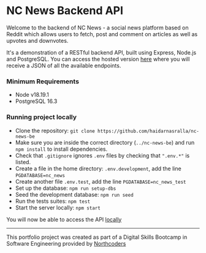 # NC News Backend API

Welcome to the backend of NC News - a social news platform based on Reddit which allows users to fetch, post and comment on articles as well as upvotes and downvotes.

It's a demonstration of a RESTful backend API, built using Express, Node.js and PostgreSQL. You can access the hosted version [here](https://nc-news-be-v00f.onrender.com) where you will receive a JSON of all the available endpoints.

### Minimum Requirements

* Node v18.19.1
* PostgreSQL 16.3

### Running project locally

* Clone the repository: `git clone https://github.com/haidarnasralla/nc-news-be`
* Make sure you are inside the correct directory (`../nc-news-be`) and run `npm install` to install dependencies.
* Check that `.gitignore` ignores `.env` files by checking that `".env.*"` is listed.
* Create a file in the home directory: `.env.development`, add the line `PGDATABASE=nc_news`
* Create another file `.env.test`, add the line `PGDATABASE=nc_news_test`
* Set up the database: `npm run setup-dbs`
* Seed the development database:  `npm run seed`
* Run the tests suites: `npm test`
* Start the server locally: `npm start`

You will now be able to access the API [locally](localhost:9090)

--- 

This portfolio project was created as part of a Digital Skills Bootcamp in Software Engineering provided by [Northcoders](https://northcoders.com/)
